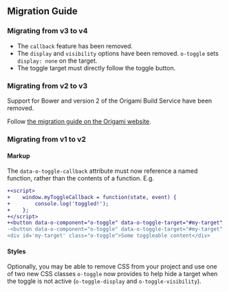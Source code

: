 ## Migration Guide

### Migrating from v3 to v4

- The `callback` feature has been removed.
- The `display` and `visibility` options have been removed. `o-toggle` sets `display: none` on the target.
- The toggle target must directly follow the toggle button.

### Migrating from v2 to v3

Support for Bower and version 2 of the Origami Build Service have been removed.

Follow [the migration guide on the Origami website](https://origami.ft.com/documentation/tutorials/bower-to-npm/).

### Migrating from v1 to v2

#### Markup

The `data-o-toggle-callback` attribute must now reference a named function, rather than the contents of a function. E.g.

```diff
+<script>
+    window.myToggleCallback = function(state, event) {
+        console.log('toggled!');
+    };
+</script>
+<button data-o-component="o-toggle" data-o-toggle-target="#my-target" data-o-toggle-callback="myToggleCallback">My button</button>
-<button data-o-component="o-toggle" data-o-toggle-target="#my-target" data-o-toggle-callback="console.log('toggled!');">My button</button>
<div id='my-target' class="o-toggle">Some toggleable content</div>
```

#### Styles

Optionally, you may be able to remove CSS from your project and use one of two new CSS classes `o-toggle` now provides to help hide a target when the toggle is not active (`o-toggle-display` and `o-toggle-visibility`).
